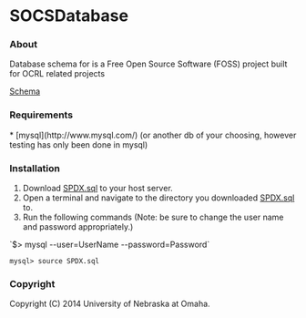 SOCSDatabase
========

<h3>About</h3>
Database schema for is a Free Open Source Software (FOSS) project built for OCRL related projects

<a href="https://github.com/socs-dev-env/SOCSDatabase/blob/master/Schema.md">Schema</a>

<h3>Requirements</h3>
* [mysql](http://www.mysql.com/) (or another db of your choosing, however testing has only been done in mysql)




<h3>Installation</h3>
<ol>
  <li>Download <a href="https://github.com/socs-dev-env/SOCSDatabase/blob/master/SQL/SPDX.sql">SPDX.sql</a> to your host server.</li>
  <li>Open a terminal and navigate to the directory you downloaded <a href="https://github.com/socs-dev-env/SOCSDatabase/blob/master/SQL/SPDX.sql">SPDX.sql</a> to.</li>
  <li>Run the following commands (Note: be sure to change the user name and password appropriately.)</li>
</ol>
`$> mysql --user=UserName --password=Password`

`mysql> source SPDX.sql`

<h3>Copyright</h3>
Copyright (C) 2014 University of Nebraska at Omaha.
